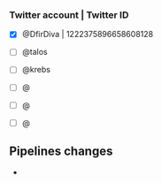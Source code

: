 ### Twitter account | Twitter ID
- [X] @DfirDiva | 1222375896658608128
- [ ] @talos
- [ ] @krebs
- [ ] @
- [ ] @
- [ ] @


## Pipelines changes
- 